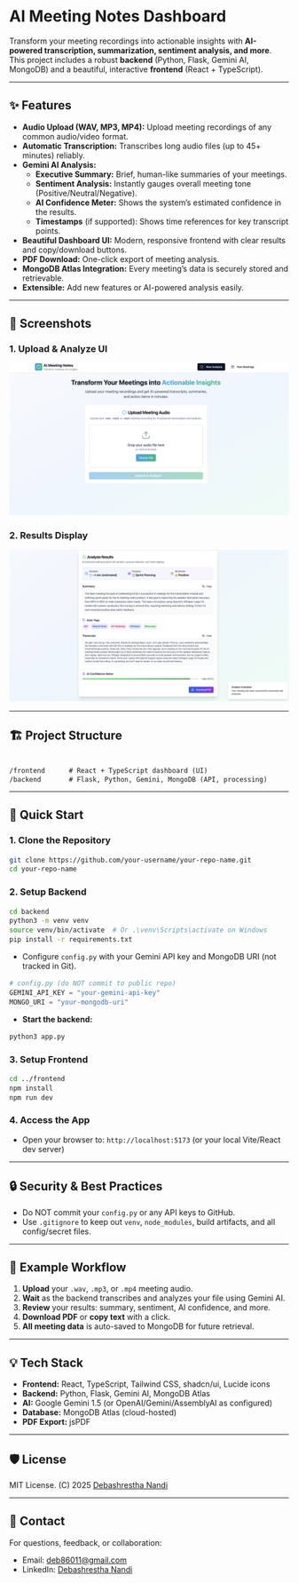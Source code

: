 
# AI Meeting Notes Dashboard

Transform your meeting recordings into actionable insights with **AI-powered transcription, summarization, sentiment analysis, and more**. This project includes a robust **backend** (Python, Flask, Gemini AI, MongoDB) and a beautiful, interactive **frontend** (React + TypeScript).

---

## ✨ Features

- **Audio Upload (WAV, MP3, MP4):** Upload meeting recordings of any common audio/video format.
- **Automatic Transcription:** Transcribes long audio files (up to 45+ minutes) reliably.
- **Gemini AI Analysis:**
  - **Executive Summary:** Brief, human-like summaries of your meetings.
  - **Sentiment Analysis:** Instantly gauges overall meeting tone (Positive/Neutral/Negative).
  - **AI Confidence Meter:** Shows the system’s estimated confidence in the results.
  - **Timestamps** (if supported): Shows time references for key transcript points.
- **Beautiful Dashboard UI:** Modern, responsive frontend with clear results and copy/download buttons.
- **PDF Download:** One-click export of meeting analysis.
- **MongoDB Atlas Integration:** Every meeting’s data is securely stored and retrievable.
- **Extensible:** Add new features or AI-powered analysis easily.

---

## 📸 Screenshots

### **1. Upload & Analyze UI**
![Front End Dashboard](public/Front_ui.png)

### **2. Results Display**
![AI Meeting Results](public/Result_display.png)

---

## 🏗️ Project Structure

```

/frontend      # React + TypeScript dashboard (UI)
/backend       # Flask, Python, Gemini, MongoDB (API, processing)

````

---

## 🚀 Quick Start

### **1. Clone the Repository**

```bash
git clone https://github.com/your-username/your-repo-name.git
cd your-repo-name
````

### **2. Setup Backend**

```bash
cd backend
python3 -m venv venv
source venv/bin/activate  # Or .\venv\Scripts\activate on Windows
pip install -r requirements.txt
```

* Configure `config.py` with your Gemini API key and MongoDB URI (not tracked in Git).

```python
# config.py (do NOT commit to public repo)
GEMINI_API_KEY = "your-gemini-api-key"
MONGO_URI = "your-mongodb-uri"
```

* **Start the backend:**

```bash
python3 app.py
```

### **3. Setup Frontend**

```bash
cd ../frontend
npm install
npm run dev
```

### **4. Access the App**

* Open your browser to:
  `http://localhost:5173` (or your local Vite/React dev server)

---

## 🔒 Security & Best Practices

* Do NOT commit your `config.py` or any API keys to GitHub.
* Use `.gitignore` to keep out `venv`, `node_modules`, build artifacts, and all config/secret files.

---

## 📝 Example Workflow

1. **Upload** your `.wav`, `.mp3`, or `.mp4` meeting audio.
2. **Wait** as the backend transcribes and analyzes your file using Gemini AI.
3. **Review** your results: summary, sentiment, AI confidence, and more.
4. **Download PDF** or **copy text** with a click.
5. **All meeting data** is auto-saved to MongoDB for future retrieval.

---

## 💡 Tech Stack

* **Frontend:** React, TypeScript, Tailwind CSS, shadcn/ui, Lucide icons
* **Backend:** Python, Flask, Gemini AI, MongoDB Atlas
* **AI:** Google Gemini 1.5 (or OpenAI/Gemini/AssemblyAI as configured)
* **Database:** MongoDB Atlas (cloud-hosted)
* **PDF Export:** jsPDF

---

## 🛡️ License

MIT License.
(C) 2025 [Debashrestha Nandi](https://www.linkedin.com/in/debashrestha-nandi-a789a1340/)

---

## 🤝 Contact

For questions, feedback, or collaboration:

* Email: [deb86011@gmail.com](mailto:deb86011@gmail.com)
* LinkedIn: [Debashrestha Nandi](https://www.linkedin.com/in/debashrestha-nandi-a789a1340/)

